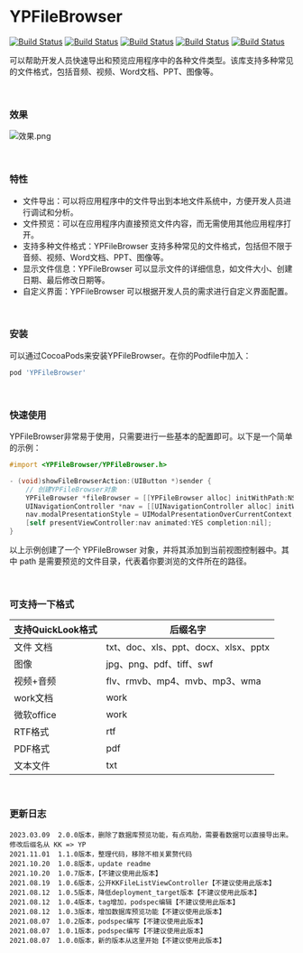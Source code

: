 # YPFileBrowser

[![Build Status](https://img.shields.io/badge/Github-QMKKXProduct-brightgreen.svg)](https://github.com/HansenCCC/YPFileBrowser)
[![Build Status](https://img.shields.io/badge/platform-ios-orange.svg)](https://github.com/HansenCCC/YPFileBrowser)
[![Build Status](https://img.shields.io/badge/HansenCCC-Github-blue.svg)](https://github.com/HansenCCC)
[![Build Status](https://img.shields.io/badge/HansenCCC-知乎-lightgrey.svg)](https://www.zhihu.com/people/EngCCC)
[![Build Status](https://img.shields.io/badge/已上架AppStore-Apple-success.svg)](https://apps.apple.com/cn/app/ios%E5%AE%9E%E9%AA%8C%E5%AE%A4/id1568656582)

可以帮助开发人员快速导出和预览应用程序中的各种文件类型。该库支持多种常见的文件格式，包括音频、视频、Word文档、PPT、图像等。

<br/>

### 效果

![效果.png](https://picx.zhimg.com/80/v2-009acf5105b6cefa651a416b4c39d4fa_1440w.png)

<br/>

### 特性

- 文件导出：可以将应用程序中的文件导出到本地文件系统中，方便开发人员进行调试和分析。
- 文件预览：可以在应用程序内直接预览文件内容，而无需使用其他应用程序打开。
- 支持多种文件格式：YPFileBrowser 支持多种常见的文件格式，包括但不限于音频、视频、Word文档、PPT、图像等。
- 显示文件信息：YPFileBrowser 可以显示文件的详细信息，如文件大小、创建日期、最后修改日期等。
- 自定义界面：YPFileBrowser 可以根据开发人员的需求进行自定义界面配置。

<br/>

### 安装

可以通过CocoaPods来安装YPFileBrowser。在你的Podfile中加入：

```ruby
pod 'YPFileBrowser'
```

<br/>

### 快速使用

YPFileBrowser非常易于使用，只需要进行一些基本的配置即可。以下是一个简单的示例：

```objectivec
#import <YPFileBrowser/YPFileBrowser.h>

- (void)showFileBrowserAction:(UIButton *)sender {
    // 创建YPFileBrowser对象
    YPFileBrowser *fileBrowser = [[YPFileBrowser alloc] initWithPath:NSHomeDirectory()];
    UINavigationController *nav = [[UINavigationController alloc] initWithRootViewController:fileBrowser];
    nav.modalPresentationStyle = UIModalPresentationOverCurrentContext;
    [self presentViewController:nav animated:YES completion:nil];
}

```

以上示例创建了一个 YPFileBrowser 对象，并将其添加到当前视图控制器中。其中 path 是需要预览的文件目录，代表着你要浏览的文件所在的路径。

<br/>

### 可支持一下格式

|支持QuickLook格式|后缀名字|
|--|--|
|文件 文档|txt、doc、xls、ppt、docx、xlsx、pptx|
|图像|jpg、png、pdf、tiff、swf|
|视频+音频|flv、rmvb、mp4、mvb、mp3、wma|
|work文档|work|
|微软office|work|
|RTF格式|rtf|
|PDF格式|pdf|
|文本文件|txt|

<br/>

### 更新日志

```
2023.03.09  2.0.0版本，删除了数据库预览功能，有点鸡肋，需要看数据可以直接导出来。修改后缀名从 KK => YP
2021.11.01  1.1.0版本，整理代码，移除不相关累赘代码
2021.10.20  1.0.8版本，update readme
2021.10.20  1.0.7版本，【不建议使用此版本】
2021.08.19  1.0.6版本，公开KKFileListViewController【不建议使用此版本】
2021.08.12  1.0.5版本，降低deployment_target版本【不建议使用此版本】
2021.08.12  1.0.4版本，tag增加，podspec编辑【不建议使用此版本】
2021.08.12  1.0.3版本，增加数据库预览功能【不建议使用此版本】
2021.08.07  1.0.2版本，podspec编写【不建议使用此版本】
2021.08.07  1.0.1版本，podspec编写【不建议使用此版本】
2021.08.07  1.0.0版本，新的版本从这里开始【不建议使用此版本】

```
